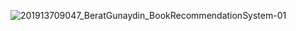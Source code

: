 ![201913709047_BeratGunaydin_BookRecommendationSystem-01](https://github.com/beratgunaydin/BookRecommendationSystem_1.0/assets/99086104/713a9909-5aa8-43df-bb18-eaa4c03ff360)
